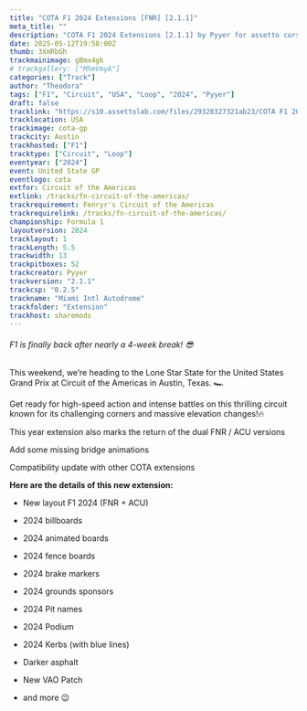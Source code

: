 ```yaml
---
title: "COTA F1 2024 Extensions [FNR] [2.1.1]"
meta_title: ""
description: "COTA F1 2024 Extensions [2.1.1] by Pyyer for assetto corsa"
date: 2025-05-12T19:58:00Z
thumb: 3XmRbGh
trackmainimage: gBmx4gk
# trackgallery: ["MhmVmyA"]
categories: ["Track"]
author: "Theodora"
tags: ["F1", "Circuit", "USA", "Loop", "2024", "Pyyer"]
draft: false
tracklink: "https://s10.assettolab.com/files/29328327321ab23/COTA F1 2024 Extension 2.1.1 [FNR].zip"
tracklocation: USA
trackimage: cota-gp
trackcity: Austin
trackhosted: ["F1"]
tracktype: ["Circuit", "Loop"]
eventyear: ["2024"]
event: United State GP
eventlogo: cota
extfor: Circuit of the Americas
extlink: /tracks/fn-circuit-of-the-americas/
trackrequirement: Fenryr's Circuit of the Americas
trackrequirelink: /tracks/fn-circuit-of-the-americas/
championship: Formula 1
layoutversion: 2024
tracklayout: 1
trackLength: 5.5
trackwidth: 13
trackpitboxes: 52
trackcreator: Pyyer
trackversion: "2.1.1"
trackcsp: "0.2.5"
trackname: "Miami Intl Autodrome"
trackfolder: "Extension"
trackhost: sharemods
---
```


###### F1 is finally back after nearly a 4-week break! 😎

This weekend, we’re heading to the Lone Star State for the United States Grand Prix at Circuit of the Americas in Austin, Texas. 🏎️

Get ready for high-speed action and intense battles on this thrilling circuit known for its challenging corners and massive elevation changes!🔥

This year extension also marks the return of the dual FNR / ACU versions

Add some missing bridge animations

Compatibility update with other COTA extensions

**Here are the details of this new extension:**

- New layout F1 2024 (FNR + ACU)

- 2024 billboards

- 2024 animated boards

- 2024 fence boards

- 2024 brake markers

- 2024 grounds sponsors

- 2024 Pit names

- 2024 Podium

- 2024 Kerbs (with blue lines)

- Darker asphalt

- New VAO Patch

- and more 😉